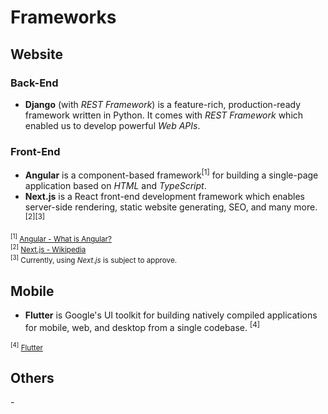 # Frameworks

## Website

### Back-End

- **Django** (with _REST Framework_) is a feature-rich, production-ready framework written in Python. It comes with _REST Framework_ which enabled us to develop powerful _Web APIs_.

### Front-End

- **Angular** is a component-based framework<sup>[1]</sup> for building a single-page application based on _HTML_ and _TypeScript_.
- **Next.js** is a React front-end development framework which enables server-side rendering, static website generating, SEO, and many more. <sup>[2]</sup><sup>[3]</sup>

<small>

<sup>[1]</sup> [Angular - What is Angular?](https://angular.io/guide/what-is-angular)  
<sup>[2]</sup> [Next.js - Wikipedia](https://en.wikipedia.org/wiki/Next.js)  
<sup>[3]</sup> Currently, using _Next.js_ is subject to approve.

</small>

## Mobile

- **Flutter** is Google's UI toolkit for building natively compiled applications for mobile, web, and desktop from a single codebase. <sup>[4]</sup>

<small>

<sup>[4]</sup> [Flutter](https://flutter.dev/)

</small>

## Others

\-
